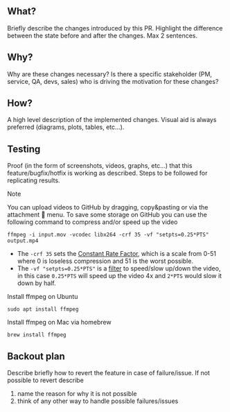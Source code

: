 ## What?
 
Briefly describe the changes introduced by this PR. Highlight the difference between the state before and after the changes. Max 2 sentences.
 
## Why?
 
Why are these changes necessary? Is there a specific stakeholder (PM, service, QA, devs, sales) who is driving the motivation for these changes?
 
## How?
 
A high level description of the implemented changes. Visual aid is always preferred (diagrams, plots, tables, etc...).

 
## Testing
 
Proof (in the form of screenshots, videos, graphs, etc...) that this feature/bugfix/hotfix is working as described. Steps to be followed for replicating results.

> [!NOTE]
> You can upload videos to GitHub by dragging, copy&pasting or via the attachment 📎 menu.
> To save some storage on GitHub you can use the following command to compress and/or speed up the video
> ```
> ffmpeg -i input.mov -vcodec libx264 -crf 35 -vf "setpts=0.25*PTS" output.mp4
> ```
> - The `-crf 35` sets the [Constant Rate Factor][crf], which is a scale from 0-51 where 0 is loseless compression and 51 is the worst possible.
> - The `-vf "setpts=0.25*PTS"` is a [filter][pts] to speed/slow up/down the video, in this case `0.25*PTS` will speed up the video 4x and `2*PTS` would slow it down by half.
>
> Install ffmpeg on Ubuntu
> ```
> sudo apt install ffmpeg
> ```
>
> Install ffmpeg on Mac via homebrew
> ```
> brew install ffmpeg
> ```

[crf]: https://trac.ffmpeg.org/wiki/Encode/H.264
[pts]: http://trac.ffmpeg.org/wiki/How%20to%20speed%20up%20/%20slow%20down%20a%20video#setptsfilter

## Backout plan

Describe briefly how to revert the feature in case of failure/issue. If not possible to revert describe 
1. name the reason for why it is not possible
2. think of any other way to handle possible failures/issues